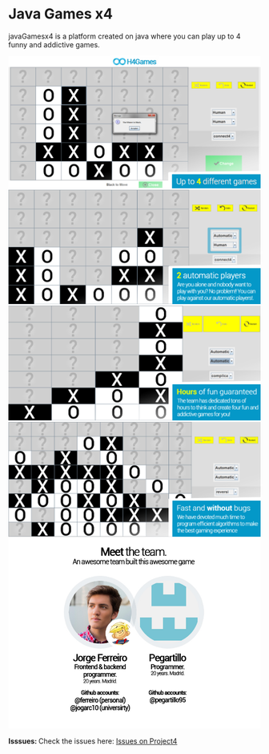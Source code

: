 # Java Games x4
javaGamesx4 is a platform created on java where you can play up to 4 funny and addictive games.

![alt text](/assets/slide1_2.jpg)
![alt text](/assets/slide2_2.jpg)
![alt text](/assets/slide3_2.jpg)
![alt text](/assets/slide4_2.jpg) 
![alt text](/assets/credits_2.jpg)

<b>Isssues: </b> Check the issues here: <a href="/issues">Issues on Project4</a>
